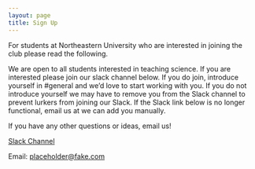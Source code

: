 ```yaml
---
layout: page
title: Sign Up
---
```

For students at Northeastern University who are interested in joining the club please read the following.

We are open to all students interested in teaching science. If you are interested please join our slack channel below. If you do join, introduce yourself in #general and we’d love to start working with you. If you do not introduce yourself we may have to remove you from the Slack channel to prevent lurkers from joining our Slack. If the Slack link below is no longer functional, email us at we can add you manually.

If you have any other questions or ideas, email us!

[Slack Channel](https://join.slack.com/t/nusciencesquad/shared_invite/zt-9jjt8vpc-tMPhv3z4VogZ71aji04ZpQ)

Email: placeholder@fake.com